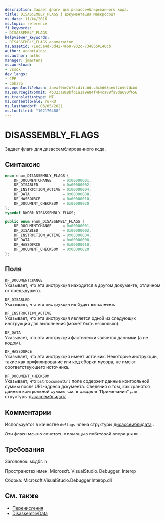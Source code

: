 ```yaml
---
description: Задает флаги для дизассемблированного кода.
title: DISASSEMBLY_FLAGS | Документация Майкрософт
ms.date: 11/04/2016
ms.topic: reference
f1_keywords:
- DISASSEMBLY_FLAGS
helpviewer_keywords:
- DISASSEMBLY_FLAGS enumeration
ms.assetid: c1ec5a4d-5d42-4660-932c-7348550140cb
author: acangialosi
ms.author: anthc
manager: jmartens
ms.workload:
- vssdk
dev_langs:
- CPP
- CSharp
ms.openlocfilehash: 3aeaf00e7073cd1146dcc5856684ed7209e7d800
ms.sourcegitcommit: 4b323a8a8bfd1a1a9e84f4b4ca88fa8da690f656
ms.translationtype: MT
ms.contentlocale: ru-RU
ms.lasthandoff: 03/05/2021
ms.locfileid: "102170488"
---
```

# <a name="disassembly_flags"></a>DISASSEMBLY_FLAGS
Задает флаги для дизассемблированного кода.

## <a name="syntax"></a>Синтаксис

```cpp
enum enum_DISASSEMBLY_FLAGS {
    DF_DOCUMENTCHANGE     = 0x00000001,
    DF_DISABLED           = 0x00000002,
    DF_INSTRUCTION_ACTIVE = 0x00000004,
    DF_DATA               = 0x00000008,
    DF_HASSOURCE          = 0x00000010,
    DF_DOCUMENT_CHECKSUM  = 0x00000020
};
typedef DWORD DISASSEMBLY_FLAGS;
```

```csharp
public enum enum_DISASSEMBLY_FLAGS {
    DF_DOCUMENTCHANGE     = 0x00000001,
    DF_DISABLED           = 0x00000002,
    DF_INSTRUCTION_ACTIVE = 0x00000004,
    DF_DATA               = 0x00000008,
    DF_HASSOURCE          = 0x00000010,
    DF_DOCUMENT_CHECKSUM  = 0x00000020
};
```

## <a name="fields"></a>Поля
`DF_DOCUMENTCHANGE`\
Указывает, что эта инструкция находится в другом документе, отличном от предыдущего.

`DF_DISABLED`\
Указывает, что эта инструкция не будет выполнена.

`DF_INSTRUCTION_ACTIVE`\
Указывает, что эта инструкция является одной из следующих инструкций для выполнения (может быть несколько).

`DF_DATA`\
Указывает, что эта инструкция фактически является данными (а не кодом).

`DF_HASSOURCE`\
Указывает, что эта инструкция имеет источник. Некоторые инструкции, такие как профилирование или код сборки мусора, не имеют соответствующего источника.

`DF_DOCUMENT_CHECKSUM`\
Указывает, что `bstrDocumentUrl` поле содержит данные контрольной суммы после URL-адреса документа. Сведения о том, как хранятся данные контрольной суммы, см. в разделе "Примечания" для структуры [дисассемблидата](../../../extensibility/debugger/reference/disassemblydata.md) .

## <a name="remarks"></a>Комментарии
Используется в качестве `dwFlags` члена структуры [дисассемблидата](../../../extensibility/debugger/reference/disassemblydata.md) .

Эти флаги можно сочетать с помощью побитовой операции `OR` .

## <a name="requirements"></a>Требования
Заголовок: мсдбг. h

Пространство имен: Microsoft. VisualStudio. Debugger. Interop

Сборка: Microsoft.VisualStudio.Debugger.Interop.dll

## <a name="see-also"></a>См. также
- [Перечисления](../../../extensibility/debugger/reference/enumerations-visual-studio-debugging.md)
- [DisassemblyData](../../../extensibility/debugger/reference/disassemblydata.md)
